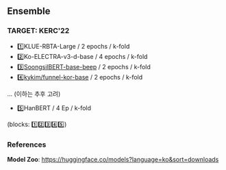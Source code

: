 ## Ensemble

### TARGET: KERC'22
- 1️⃣KLUE-RBTA-Large / 2 epochs / k-fold
- 2️⃣Ko-ELECTRA-v3-d-base / 4 epochs / k-fold
- 3️⃣[SoongsilBERT-base-beep](https://huggingface.co/jason9693/SoongsilBERT-base-beep) / 2 epochs / k-fold
- 4️⃣[kykim/funnel-kor-base](https://huggingface.co/kykim/funnel-kor-base) / 2 epochs / k-fold


... (이하는 추후 고려)
- 5️⃣HanBERT / 4 Ep / k-fold

(blocks: 1️⃣2️⃣3️⃣4️⃣5️⃣)


### References
**Model Zoo**: https://huggingface.co/models?language=ko&sort=downloads
